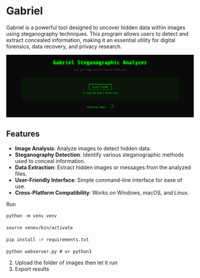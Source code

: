 # Gabriel

Gabriel is a powerful tool designed to uncover hidden data within images using steganography techniques. This program allows users to detect and extract concealed information, making it an essential utility for digital forensics, data recovery, and privacy research.

![stoXsimple Screenshot](https://github.com/0wardriver0/Gabriel/blob/main/gabriel.png)

## Features

- **Image Analysis**: Analyze images to detect hidden data.
- **Steganography Detection**: Identify various steganographic methods used to conceal information.
- **Data Extraction**: Extract hidden images or messages from the analyzed files.
- **User-Friendly Interface**: Simple command-line interface for ease of use.
- **Cross-Platform Compatibility**: Works on Windows, macOS, and Linux.

Run

```
python -m venv venv

source venev/bin/activate

pip install -r requirements.txt

python webserver.py # or python3
```
2. Upload the folder of images then let it run
3. Export results
